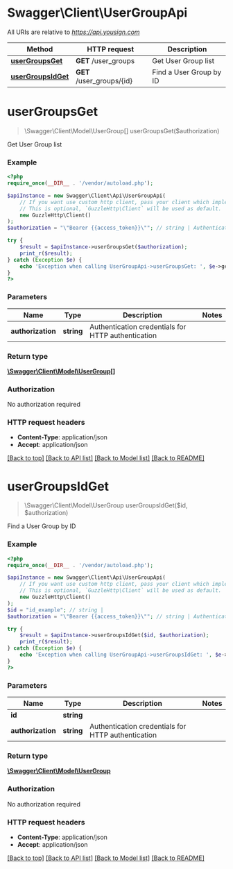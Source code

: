 # Swagger\Client\UserGroupApi

All URIs are relative to *https://api.yousign.com*

Method | HTTP request | Description
------------- | ------------- | -------------
[**userGroupsGet**](UserGroupApi.md#userGroupsGet) | **GET** /user_groups | Get User Group list
[**userGroupsIdGet**](UserGroupApi.md#userGroupsIdGet) | **GET** /user_groups/{id} | Find a User Group by ID


# **userGroupsGet**
> \Swagger\Client\Model\UserGroup[] userGroupsGet($authorization)

Get User Group list

### Example
```php
<?php
require_once(__DIR__ . '/vendor/autoload.php');

$apiInstance = new Swagger\Client\Api\UserGroupApi(
    // If you want use custom http client, pass your client which implements `GuzzleHttp\ClientInterface`.
    // This is optional, `GuzzleHttp\Client` will be used as default.
    new GuzzleHttp\Client()
);
$authorization = "\"Bearer {{access_token}}\""; // string | Authentication credentials for HTTP authentication

try {
    $result = $apiInstance->userGroupsGet($authorization);
    print_r($result);
} catch (Exception $e) {
    echo 'Exception when calling UserGroupApi->userGroupsGet: ', $e->getMessage(), PHP_EOL;
}
?>
```

### Parameters

Name | Type | Description  | Notes
------------- | ------------- | ------------- | -------------
 **authorization** | **string**| Authentication credentials for HTTP authentication |

### Return type

[**\Swagger\Client\Model\UserGroup[]**](../Model/UserGroup.md)

### Authorization

No authorization required

### HTTP request headers

 - **Content-Type**: application/json
 - **Accept**: application/json

[[Back to top]](#) [[Back to API list]](../../README.md#documentation-for-api-endpoints) [[Back to Model list]](../../README.md#documentation-for-models) [[Back to README]](../../README.md)

# **userGroupsIdGet**
> \Swagger\Client\Model\UserGroup userGroupsIdGet($id, $authorization)

Find a User Group by ID

### Example
```php
<?php
require_once(__DIR__ . '/vendor/autoload.php');

$apiInstance = new Swagger\Client\Api\UserGroupApi(
    // If you want use custom http client, pass your client which implements `GuzzleHttp\ClientInterface`.
    // This is optional, `GuzzleHttp\Client` will be used as default.
    new GuzzleHttp\Client()
);
$id = "id_example"; // string | 
$authorization = "\"Bearer {{access_token}}\""; // string | Authentication credentials for HTTP authentication

try {
    $result = $apiInstance->userGroupsIdGet($id, $authorization);
    print_r($result);
} catch (Exception $e) {
    echo 'Exception when calling UserGroupApi->userGroupsIdGet: ', $e->getMessage(), PHP_EOL;
}
?>
```

### Parameters

Name | Type | Description  | Notes
------------- | ------------- | ------------- | -------------
 **id** | **string**|  |
 **authorization** | **string**| Authentication credentials for HTTP authentication |

### Return type

[**\Swagger\Client\Model\UserGroup**](../Model/UserGroup.md)

### Authorization

No authorization required

### HTTP request headers

 - **Content-Type**: application/json
 - **Accept**: application/json

[[Back to top]](#) [[Back to API list]](../../README.md#documentation-for-api-endpoints) [[Back to Model list]](../../README.md#documentation-for-models) [[Back to README]](../../README.md)

